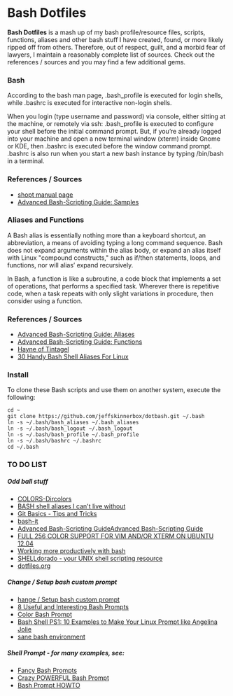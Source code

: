 # Bash Dotfiles
**Bash Dotfiles** is a mash up of my bash profile/resource files, scripts, functions,
aliases and other bash stuff I have created, found, or more likely ripped off from others.
Therefore, out of respect, guilt, and a morbid fear of lawyers, I maintain a reasonably
complete list of sources.  Check out the references / sources and you may find
a few additional gems.

### Bash
According to the bash man page, .bash_profile is executed for login shells,
while .bashrc is executed for interactive non-login shells.

When you login (type username and password) via console, either sitting at the
machine, or remotely via ssh: .bash_profile is executed to configure your shell
before the initial command prompt.  But, if you’re already logged into your
machine and open a new terminal window (xterm) inside Gnome or KDE, then
.bashrc is executed before the window command prompt. .bashrc is also run when
you start a new bash instance by typing /bin/bash in a terminal.

### References / Sources
* [shopt manual page](http://ss64.com/bash/shopt.html)
* [Advanced Bash-Scripting Guide: Samples](http://tldp.org/LDP/abs/html/sample-bashrc.html)

### Aliases and Functions
A Bash alias is essentially nothing more than a keyboard shortcut, an
abbreviation, a means of avoiding typing a long command sequence.  Bash does
not expand arguments within the alias body, or expand an alias itself with Linux
"compound constructs," such as if/then statements, loops, and functions, nor
will alias’ expand recursively.

In Bash, a function is like a subroutine, a code block that implements a set of
operations, that performs a specified task. Wherever there is repetitive code,
when a task repeats with only slight variations in procedure, then consider
using a function.

### References / Sources
* [Advanced Bash-Scripting Guide: Aliases](http://tldp.org/LDP/abs/html/aliases.html})
* [Advanced Bash-Scripting Guide: Functions](http://tldp.org/LDP/abs/html/functions.html)
* [Hayne of Tintagel](http://hayne.net/MacDev/Bash/aliases.bash)
* [30 Handy Bash Shell Aliases For Linux](http://www.cyberciti.biz/tips/bash-aliases-mac-centos-linux-unix.html)

### Install
To clone these Bash scripts and use them on another system, execute the following:

    cd ~
    git clone https://github.com/jeffskinnerbox/dotbash.git ~/.bash
    ln -s ~/.bash/bash_aliases ~/.bash_aliases
    ln -s ~/.bash/bash_logout ~/.bash_logout
    ln -s ~/.bash/bash_profile ~/.bash_profile
    ln -s ~/.bash/bashrc ~/.bashrc
    cd ~/.bash

### TO DO LIST
##### Odd ball stuff
* [COLORS-Dircolors](http://www.linux-sxs.org/housekeeping/dircolor.html)
* [BASH shell aliases I can't live without](http://bicchi.blogspot.com/2007/03/bash-shell-aliases-i-cant-leave-without.html)
* [Git Basics - Tips and Tricks](http://git-scm.com/book/en/Git-Basics-Tips-and-Tricks)
* [bash-it](https://github.com/revans/bash-it)
* [Advanced Bash-Scripting GuideAdvanced Bash-Scripting Guide](http://tldp.org/LDP/abs/html/)
* [FULL 256 COLOR SUPPORT FOR VIM AND/OR XTERM ON UBUNTU 12.04](http://emerg3nc3.wordpress.com/2012/07/28/full-256-color-support-for-vim-andor-xterm-on-ubuntu-12-04/)
* [Working more productively with bash](http://www.caliban.org/bash)
* [SHELLdorado - your UNIX shell scripting resource](http://www.shelldorado.com/scripts/categories.html)
* [dotfiles.org](http://www.dotfiles.org)

##### Change / Setup bash custom prompt
* [hange / Setup bash custom prompt](http://www.cyberciti.biz/tips/howto-linux-unix-bash-shell-setup-prompt.html)
* [8 Useful and Interesting Bash Prompts](http://www.maketecheasier.com/8-useful-and-interesting-bash-prompts/2009/09/04)
* [Color Bash Prompt](https://wiki.archlinux.org/index.php/Color_Bash_Prompt)
* [Bash Shell PS1: 10 Examples to Make Your Linux Prompt like Angelina Jolie](http://www.thegeekstuff.com/2008/09/bash-shell-ps1-10-examples-to-make-your-linux-prompt-like-angelina-jolie/)
* [sane bash environment](https://github.com/rtomayko/dotfiles/blob/rtomayko/.bashrc)
  
##### Shell Prompt - for many examples, see:
* [Fancy Bash Prompts](http://www.debian-administration.org/articles/205)
* [Crazy POWERFUL Bash Prompt](http://www.askapache.com/linux/bash-power-prompt.html)
* [Bash Prompt HOWTO](http://tldp.org/HOWTO/Bash-Prompt-HOWTO)
